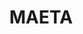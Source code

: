 ---
layout: page
title: MAETA
description: Identifying and Mitigating the Memory Bottleneck in Scientific ML Models through Execution Trace Analysis
img: assets/img/6.jpg
importance: 2
category: Ongoing
related_publications: false
github: https://github.com/Picom-lab/MAETA
---